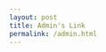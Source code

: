 ```yaml
---
layout: post
title: Admin's Link
permalink: /admin.html
---
```

  

<script type="text/javascript">
function gate(){
   // ▼ユーザの入力を求める
   var UserInput = prompt("パスワードを入力して下さい:","");
   // ▼入力内容をチェック
   if( /\W+/g.test(UserInput) ) {
      // ▼半角英数字以外の文字が存在したらエラー
      alert("半角英数字のみを入力して下さい。");
   }
   // ▼キャンセルをチェック
   else if( UserInput != null ) {
      // ▼入力内容からファイル名を生成して移動
      location.href = "web.njj12.net/"+UserInput;
   }
}
</script>
